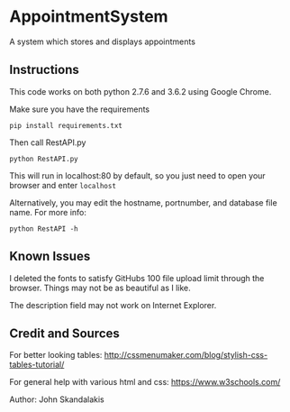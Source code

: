# AppointmentSystem
A system which stores and displays appointments

## Instructions
This code works on both python 2.7.6 and 3.6.2 using Google Chrome.

Make sure you have the requirements

    pip install requirements.txt

Then call RestAPI.py

    python RestAPI.py

This will run in localhost:80 by default, so you just need to open your browser and enter `localhost`

Alternatively, you may edit the hostname, portnumber, and database file name. For more info:

    python RestAPI -h

## Known Issues
I deleted the fonts to satisfy GitHubs 100 file upload limit through the browser. Things may not be as beautiful as I like.

The description field may not work on Internet Explorer.

## Credit and Sources
For better looking tables:
http://cssmenumaker.com/blog/stylish-css-tables-tutorial/

For general help with various html and css:
https://www.w3schools.com/

Author: John Skandalakis
